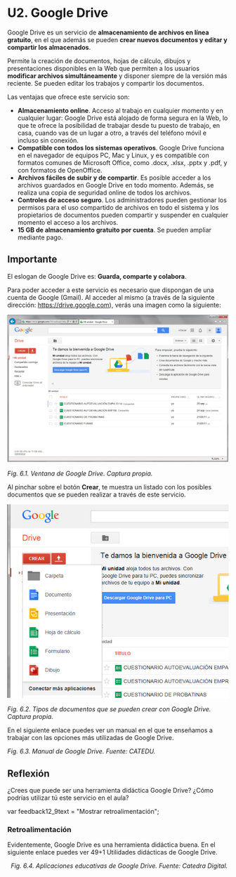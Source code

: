 # U2. Google Drive

Google Drive es un servicio de **almacenamiento de archivos en línea gratuito**, en el que además se pueden **crear nuevos documentos y editar y compartir los almacenados**.

Permite la creación de documentos, hojas de cálculo, dibujos y presentaciones disponibles en la Web que permiten a los usuarios **modificar archivos simultáneamente** y disponer siempre de la versión más reciente. Se pueden editar los trabajos y compartir los documentos.

Las ventajas que ofrece este servicio son:

*   **Almacenamiento online**. Acceso al trabajo en cualquier momento y en cualquier lugar: Google Drive está alojado de forma segura en la Web, lo que te ofrece la posibilidad de trabajar desde tu puesto de trabajo, en casa, cuando vas de un lugar a otro, a través del teléfono móvil e incluso sin conexión.
*   **Compatible con todos los sistemas operativos**. Google Drive funciona en el navegador de equipos PC, Mac y Linux, y es compatible con formatos comunes de Microsoft Office, como .docx, .xlsx, .pptx y .pdf, y con formatos de OpenOffice.
*   **Archivos fáciles de subir y de compartir**. Es posible acceder a los archivos guardados en Google Drive en todo momento. Además, se realiza una copia de seguridad online de todos los archivos.
*   **Controles de acceso seguro**. Los administradores pueden gestionar los permisos para el uso compartido de archivos en todo el sistema y los propietarios de documentos pueden compartir y suspender en cualquier momento el acceso a los archivos.
*   **15 GB de almacenamiento gratuito por cuenta**. Se pueden ampliar mediante pago.

## Importante

El eslogan de Google Drive es: **Guarda, comparte y colabora**.

Para poder acceder a este servicio es necesario que dispongan de una cuenta de Google (Gmail). Al acceder al mismo (a través de la siguiente dirección: https://drive.google.com), verás una imagen como la siguiente:


![](img/Imagen_01.jpg)


_Fig. 6.1. Ventana de Google Drive. Captura propia._

Al pinchar sobre el botón **Crear**, te muestra un listado con los posibles documentos que se pueden realizar a través de este servicio.


![](img/Imagen_02.jpg)


_Fig. 6.2. Tipos de documentos que se pueden crear con Google Drive. Captura propia._

En el siguiente enlace puedes ver un manual en el que te enseñamos a trabajar con las opciones más utilizadas de Google Drive.

_Fig. 6.3. Manual de Google Drive. Fuente: CATEDU._

## Reflexión

¿Crees que puede ser una herramienta didáctica Google Drive? ¿Cómo podrías utilizar tú este servicio en el aula?

var feedback12_9text = "Mostrar retroalimentación";

### Retroalimentación

Evidentemente, Google Drive es una herramienta didáctica buena. En el siguiente enlace puedes ver 49+1 Utilidades didácticas de Google Drive.

  _Fig. 6.4. Aplicaciones educativas de Google Drive. Fuente: Catedra Digital._

